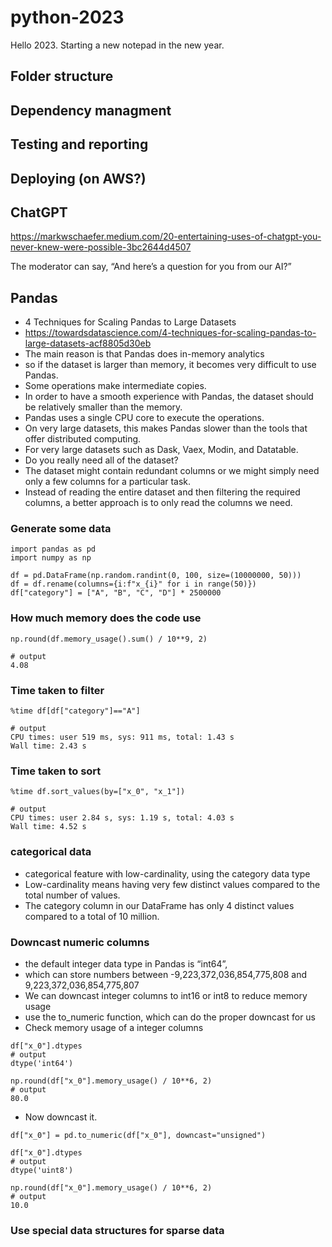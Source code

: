 # python-2023

Hello 2023. Starting a new notepad in the new year. 

## Folder structure 

## Dependency managment

## Testing and reporting 

## Deploying (on AWS?)

## ChatGPT

https://markwschaefer.medium.com/20-entertaining-uses-of-chatgpt-you-never-knew-were-possible-3bc2644d4507

The moderator can say, “And here’s a question for you from our AI?”

## Pandas 

- 4 Techniques for Scaling Pandas to Large Datasets
- https://towardsdatascience.com/4-techniques-for-scaling-pandas-to-large-datasets-acf8805d30eb
- The main reason is that Pandas does in-memory analytics 
- so if the dataset is larger than memory, it becomes very difficult to use Pandas.
- Some operations make intermediate copies. 
- In order to have a smooth experience with Pandas, the dataset should be relatively smaller than the memory.
- Pandas uses a single CPU core to execute the operations. 
- On very large datasets, this makes Pandas slower than the tools that offer distributed computing.
- For very large datasets such as Dask, Vaex, Modin, and Datatable.
- Do you really need all of the dataset?
- The dataset might contain redundant columns or we might simply need only a few columns for a particular task.
- Instead of reading the entire dataset and then filtering the required columns, a better approach is to only read the columns we need.

### Generate some data 

```
import pandas as pd
import numpy as np

df = pd.DataFrame(np.random.randint(0, 100, size=(10000000, 50)))
df = df.rename(columns={i:f"x_{i}" for i in range(50)})
df["category"] = ["A", "B", "C", "D"] * 2500000
```

### How much memory does the code use 

```
np.round(df.memory_usage().sum() / 10**9, 2)

# output
4.08
```

### Time taken to filter  

```
%time df[df["category"]=="A"]

# output
CPU times: user 519 ms, sys: 911 ms, total: 1.43 s
Wall time: 2.43 s
```

### Time taken to sort 

```
%time df.sort_values(by=["x_0", "x_1"])

# output
CPU times: user 2.84 s, sys: 1.19 s, total: 4.03 s
Wall time: 4.52 s
```

### categorical data

- categorical feature with low-cardinality, using the category data type
- Low-cardinality means having very few distinct values compared to the total number of values. 
- The category column in our DataFrame has only 4 distinct values compared to a total of 10 million.

### Downcast numeric columns

- the default integer data type in Pandas is “int64”, 
- which can store numbers between -9,223,372,036,854,775,808 and 9,223,372,036,854,775,807
- We can downcast integer columns to int16 or int8 to reduce memory usage
- use the to_numeric function, which can do the proper downcast for us
- Check memory usage of a integer columns

```
df["x_0"].dtypes
# output
dtype('int64')

np.round(df["x_0"].memory_usage() / 10**6, 2)
# output
80.0
```

- Now downcast it. 

```
df["x_0"] = pd.to_numeric(df["x_0"], downcast="unsigned")

df["x_0"].dtypes
# output
dtype('uint8')

np.round(df["x_0"].memory_usage() / 10**6, 2)
# output
10.0
```

### Use special data structures for sparse data
